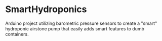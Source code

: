 # SmartHydroponics
Arduino project utilizing barometric pressure sensors to create a "smart" hydroponic airstone pump that easily adds smart features to dumb containers.
